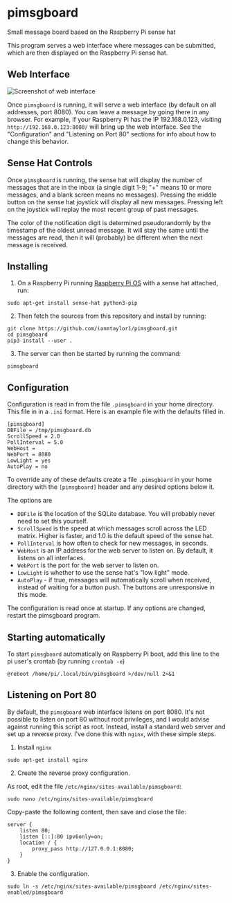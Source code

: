 # pimsgboard
Small message board based on the Raspberry Pi sense hat

This program serves a web interface where messages can be submitted, which 
are then displayed on the Raspberry Pi sense hat.

## Web Interface

![Screenshot of web interface](pimsgboard-interface-screenshot?raw=true)

Once `pimsgboard` is running, it will serve a web interface (by default on all
addresses, port 8080). You can leave a message by going there in any browser.
For example, if your Raspberry Pi has the IP 192.168.0.123, visiting
`http://192.168.0.123:8080/` will bring up the web interface. See the
"Configuration" and "Listening on Port 80" sections for info about how to
change this behavior.

## Sense Hat Controls

Once `pimsgboard` is running, the sense hat will display the number of messages
that are in the inbox (a single digit 1-9; "+" means 10 or more messages, and a
blank screen means no messages). Pressing the middle button on the sense hat
joystick will display all new messages. Pressing left on the joystick will
replay the most recent group of past messages.

The color of the notification digit is determined pseudorandomly by the timestamp
of the oldest unread message. It will stay the same until the messages are read,
then it will (probably) be different when the next message is received.

## Installing

1. On a Raspberry Pi running [Raspberry Pi OS](https://www.raspberrypi.org/downloads/raspberry-pi-os/)
with a sense hat attached, run:

```
sudo apt-get install sense-hat python3-pip
```

2. Then fetch the sources from this repository and install by running:

```
git clone https://github.com/ianmtaylor1/pimsgboard.git
cd pimsgboard
pip3 install --user .
```

3. The server can then be started by running the command:

```
pimsgboard
```

## Configuration

Configuration is read in from the file `.pimsgboard` in your home directory.
This file in in a `.ini` format. Here is an example file with the defaults
filled in.
```
[pimsgboard]
DBFile = /tmp/pimsgboard.db
ScrollSpeed = 2.0
PollInterval = 5.0
WebHost = 
WebPort = 8080
LowLight = yes
AutoPlay = no
```

To override any of these defaults create a file `.pimsgboard` in your home
directory with the `[pimsgboard]` header and any desired options below it.

The options are

* `DBFile` is the location of the SQLite database. You will probably never need to set this yourself.
* `ScrollSpeed` is the speed at which messages scroll across the LED matrix. Higher is faster, and 1.0 is the default speed of the sense hat.
* `PollInterval` is how often to check for new messages, in seconds.
* `WebHost` is an IP address for the web server to listen on. By default, it listens on all interfaces.
* `WebPort` is the port for the web server to listen on.
* `LowLight` is whether to use the sense hat's "low light" mode.
* `AutoPlay` - if true, messages will automatically scroll when received, instead of waiting for a button push. The buttons are unresponsive in this mode.

The configuration is read once at startup. If any options are changed, restart
the pimsgboard program.

## Starting automatically

To start `pimsgboard` automatically on Raspberry Pi boot, add this line to the pi
user's crontab (by running `crontab -e`)
```
@reboot /home/pi/.local/bin/pimsgboard >/dev/null 2>&1
```

## Listening on Port 80

By default, the `pimsgboard` web interface listens on port 8080. It's not possible
to listen on port 80 without root privileges, and I would advise against running
this script as root. Instead, install a standard web server and set up a reverse
proxy. I've done this with `nginx`, with these simple steps.

1. Install `nginx`
```
sudo apt-get install nginx
```

2. Create the reverse proxy configuration. 

As root, edit the file `/etc/nginx/sites-available/pimsgboard`:
```
sudo nano /etc/nginx/sites-available/pimsgboard
```

Copy-paste the following content, then save and close the file:
```
server {
	listen 80;
	listen [::]:80 ipv6only=on;
	location / {
		proxy_pass http://127.0.0.1:8080;
	}
}
```

3. Enable the configuration.
```
sudo ln -s /etc/nginx/sites-available/pimsgboard /etc/nginx/sites-enabled/pimsgboard
```
